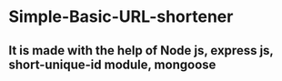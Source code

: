 # Simple-Basic-URL-shortener

## It is made with the help of Node js, express js, short-unique-id module, mongoose 
